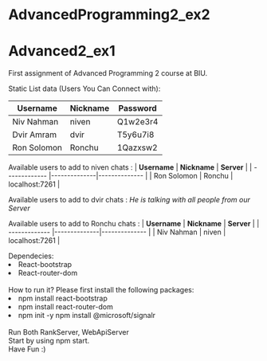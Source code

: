 # AdvancedProgramming2_ex2
# Advanced2_ex1

First assignment of Advanced Programming 2 course at BIU.<br>

Static List data (Users You Can Connect with):

| **Username**   | **Nickname** | **Password**      | 
| -------------  |--------------|-------------- |
| Niv Nahman     | niven  | Q1w2e3r4    |
| Dvir Amram     | dvir   | T5y6u7i8    |
| Ron Solomon    | Ronchu  | 1Qazxsw2    |

Available users to add to niven chats :
| **Username**   | **Nickname** | **Server**      | 
| -------------  |--------------|-------------- |
| Ron Solomon    | Ronchu        | localhost:7261    |

Available users to add to dvir chats :
*He is talking with all people from our Server*

Available users to add to Ronchu chats :
| **Username**   | **Nickname** | **Server**      | 
| -------------  |--------------|-------------- |
| Niv Nahman     | niven        | localhost:7261    |


<div>
Dependecies:
  <li>
    React-bootstrap
  </li>
  <li>
    React-router-dom
  </li>
</div>
 <br>
<lable>How to run it?</lable>
Please first install the following packages:
<div>
  <li>
    npm install react-bootstrap
  </li>
  <li>
    npm install react-router-dom
  </li>
  <li>
    npm init -y
    npm install @microsoft/signalr
  </li>
</div>
<br>
Run Both RankServer, WebApiServer
<br>
Start by using npm start.
<br>
Have Fun :)
